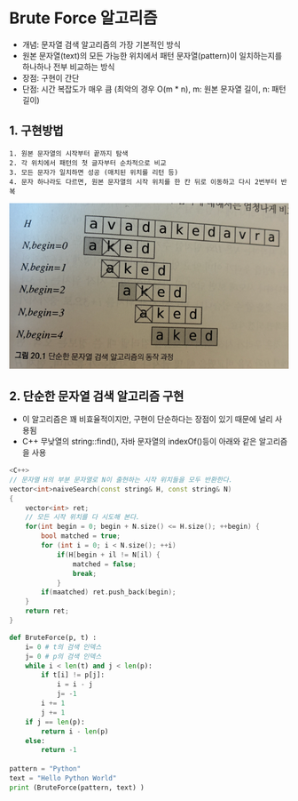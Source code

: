 # Brute Force 알고리즘

- 개념: 문자열 검색 알고리즘의 가장 기본적인 방식
- 원본 문자열(text)의 모든 가능한 위치에서 패턴 문자열(pattern)이 일치하는지를 하나하나 전부 비교하는 방식
- 장점: 구현이 간단
- 단점: 시간 복잡도가 매우 큼 (최악의 경우 O(m * n), m: 원본 문자열 길이, n: 패턴 길이)

## 1. 구현방법
    
    1. 원본 문자열의 시작부터 끝까지 탐색
    2. 각 위치에서 패턴의 첫 글자부터 순차적으로 비교
    3. 모든 문자가 일치하면 성공 (매치된 위치를 리턴 등)
    4. 문자 하나라도 다르면, 원본 문자열의 시작 위치를 한 칸 뒤로 이동하고 다시 2번부터 반복
![img.png](../images/bf_exa.png)

## 2. 단순한 문자열 검색 알고리즘 구현
- 이 알고리즘은 꽤 비효율적이지만, 구현이 단순하다는 장점이 있기 때문에 널리 사용됨
- C++ 무낮열의 string::find(), 자바 문자열의 indexOf()등이 아래와 같은 알고리즘을 사용

```C++
<C++>
// 문자열 H의 부분 문자열로 N이 출현하는 시작 위치들을 모두 반환한다.
vector<int>naiveSearch(const string& H, const string& N)
{
    vector<int> ret;
    // 모든 시작 위치를 다 시도해 본다.
    for(int begin = 0; begin + N.size() <= H.size(); ++begin) {
        bool matched = true;
        for (int i = 0; i < N.size(); ++i)
            if(H[begin + il != N[il) {
                matched = false;
                break;
            }
        if(maatched) ret.push_back(begin);
    }
    return ret;
}
```
```python
def BruteForce(p, t) :
    i= 0 # t의 검색 인덱스
    j= 0 # p의 검색 인덱스
    while i < len(t) and j < len(p):
        if t[i] != p[j]:
            i = i - j
            j= -1
        i += 1 
        j += 1
    if j == len(p):
        return i - len(p)
    else:
        return -1
    
pattern = "Python"
text = "Hello Python World"
print (BruteForce(pattern, text) )
```